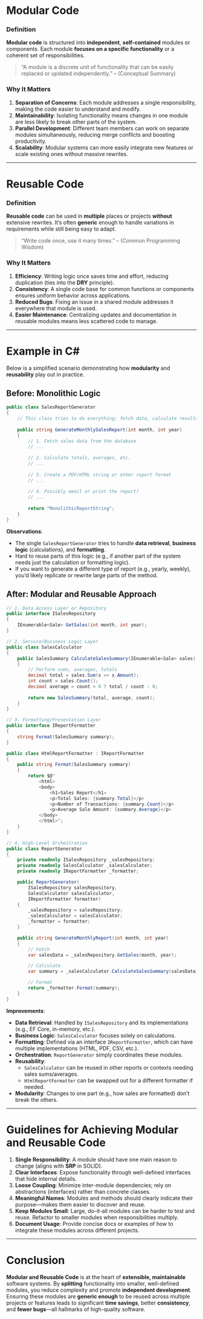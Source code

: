 # Modular Code

### Definition

**Modular code** is structured into **independent**, **self-contained** modules or components. Each module **focuses on a specific functionality** or a coherent set of responsibilities.

> “A module is a discrete unit of functionality that can be easily replaced or updated independently.” – (Conceptual Summary)

### Why It Matters

1. **Separation of Concerns**: Each module addresses a single responsibility, making the code easier to understand and modify.  
2. **Maintainability**: Isolating functionality means changes in one module are less likely to break other parts of the system.  
3. **Parallel Development**: Different team members can work on separate modules simultaneously, reducing merge conflicts and boosting productivity.  
4. **Scalability**: Modular systems can more easily integrate new features or scale existing ones without massive rewrites.

---

# Reusable Code

### Definition

**Reusable code** can be used in **multiple** places or projects **without** extensive rewrites. It’s often **generic** enough to handle variations in requirements while still being easy to adapt.

> “Write code once, use it many times.” – (Common Programming Wisdom)

### Why It Matters

1. **Efficiency**: Writing logic once saves time and effort, reducing duplication (ties into the **DRY** principle).  
2. **Consistency**: A single code base for common functions or components ensures uniform behavior across applications.  
3. **Reduced Bugs**: Fixing an issue in a shared module addresses it everywhere that module is used.  
4. **Easier Maintenance**: Centralizing updates and documentation in reusable modules means less scattered code to manage.

---

# Example in C#

Below is a simplified scenario demonstrating how **modularity** and **reusability** play out in practice.

## Before: Monolithic Logic

```csharp
public class SalesReportGenerator
{
    // This class tries to do everything: fetch data, calculate results, format the report, etc.
    
    public string GenerateMonthlySalesReport(int month, int year)
    {
        // 1. Fetch sales data from the database
        // ...
        
        // 2. Calculate totals, averages, etc.
        // ...
        
        // 3. Create a PDF/HTML string or other report format
        // ...
        
        // 4. Possibly email or print the report?
        // ...
        
        return "MonolithicReportString";
    }
}
```

**Observations**:  
- The single `SalesReportGenerator` tries to handle **data retrieval**, **business logic** (calculations), and **formatting**.  
- Hard to reuse parts of this logic (e.g., if another part of the system needs just the calculation or formatting logic).  
- If you want to generate a different type of report (e.g., yearly, weekly), you’d likely replicate or rewrite large parts of the method.

## After: Modular and Reusable Approach

```csharp
// 1. Data Access Layer or Repository
public interface ISalesRepository
{
    IEnumerable<Sale> GetSales(int month, int year);
}

// 2. Service/Business Logic Layer
public class SalesCalculator
{
    public SalesSummary CalculateSalesSummary(IEnumerable<Sale> sales)
    {
        // Perform sums, averages, totals
        decimal total = sales.Sum(s => s.Amount);
        int count = sales.Count();
        decimal average = count > 0 ? total / count : 0;
        
        return new SalesSummary(total, average, count);
    }
}

// 3. Formatting/Presentation Layer
public interface IReportFormatter
{
    string Format(SalesSummary summary);
}

public class HtmlReportFormatter : IReportFormatter
{
    public string Format(SalesSummary summary)
    {
        return $@"
            <html>
            <body>
                <h1>Sales Report</h1>
                <p>Total Sales: {summary.Total}</p>
                <p>Number of Transactions: {summary.Count}</p>
                <p>Average Sale Amount: {summary.Average}</p>
            </body>
            </html>";
    }
}

// 4. High-Level Orchestration
public class ReportGenerator
{
    private readonly ISalesRepository _salesRepository;
    private readonly SalesCalculator _salesCalculator;
    private readonly IReportFormatter _formatter;

    public ReportGenerator(
        ISalesRepository salesRepository,
        SalesCalculator salesCalculator,
        IReportFormatter formatter)
    {
        _salesRepository = salesRepository;
        _salesCalculator = salesCalculator;
        _formatter = formatter;
    }

    public string GenerateMonthlyReport(int month, int year)
    {
        // Fetch
        var salesData = _salesRepository.GetSales(month, year);

        // Calculate
        var summary = _salesCalculator.CalculateSalesSummary(salesData);

        // Format
        return _formatter.Format(summary);
    }
}
```

**Improvements**:  
- **Data Retrieval**: Handled by `ISalesRepository` and its implementations (e.g., EF Core, in-memory, etc.).  
- **Business Logic**: `SalesCalculator` focuses solely on calculations.  
- **Formatting**: Defined via an interface `IReportFormatter`, which can have multiple implementations (HTML, PDF, CSV, etc.).  
- **Orchestration**: `ReportGenerator` simply coordinates these modules.  
- **Reusability**:  
  - `SalesCalculator` can be reused in other reports or contexts needing sales sums/averages.  
  - `HtmlReportFormatter` can be swapped out for a different formatter if needed.  
- **Modularity**: Changes to one part (e.g., how sales are formatted) don’t break the others.

---

# Guidelines for Achieving Modular and Reusable Code

1. **Single Responsibility**: A module should have one main reason to change (aligns with **SRP** in SOLID).  
2. **Clear Interfaces**: Expose functionality through well-defined interfaces that hide internal details.  
3. **Loose Coupling**: Minimize inter-module dependencies; rely on abstractions (interfaces) rather than concrete classes.  
4. **Meaningful Names**: Modules and methods should clearly indicate their purpose—makes them easier to discover and reuse.  
5. **Keep Modules Small**: Large, do-it-all modules can be harder to test and reuse. Refactor to smaller modules when responsibilities multiply.  
6. **Document Usage**: Provide concise docs or examples of how to integrate these modules across different projects.

---

# Conclusion

**Modular and Reusable Code** is at the heart of **extensible, maintainable** software systems. By **splitting** functionality into smaller, well-defined modules, you reduce complexity and promote **independent development**. Ensuring these modules are **generic enough** to be reused across multiple projects or features leads to significant **time savings**, better **consistency**, and **fewer bugs**—all hallmarks of high-quality software.
